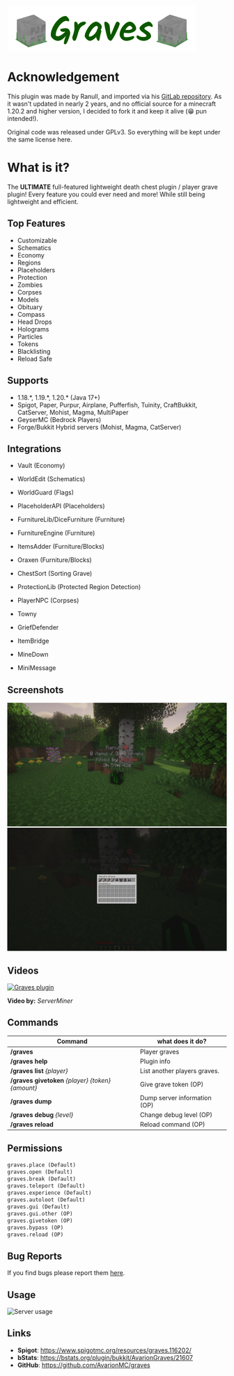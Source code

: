 ![Graves logo](images/graves_logo.png)


# Acknowledgement
This plugin was made by Ranull, and imported via his [GitLab repository](https://gitlab.com/ranull/minecraft/graves). As it wasn't updated in nearly 2 years, and no official source for a minecraft 1.20.2 and higher version, I decided to fork it and keep it alive (😁 pun intended!).

Original code was released under GPLv3. So everything will be kept under the same license here.


# What is it?

The **ULTIMATE** full-featured lightweight death chest plugin / player grave plugin! Every feature you could ever need and more! While still being lightweight and efficient.

## Top Features
* Customizable
* Schematics
* Economy
* Regions
* Placeholders
* Protection
* Zombies
* Corpses
* Models
* Obituary
* Compass
* Head Drops
* Holograms
* Particles
* Tokens
* Blacklisting
* Reload Safe

## Supports
* 1.18.\*, 1.19.\*, 1.20.\* (Java 17+)
* Spigot, Paper, Purpur, Airplane, Pufferfish, Tuinity, CraftBukkit, CatServer, Mohist, Magma, MultiPaper
* GeyserMC (Bedrock Players)
* Forge/Bukkit Hybrid servers (Mohist, Magma, CatServer)

## Integrations
* Vault (Economy)
* WorldEdit (Schematics)
* WorldGuard (Flags)
* PlaceholderAPI (Placeholders)
* FurnitureLib/DiceFurniture (Furniture)
* FurnitureEngine (Furniture)
* ItemsAdder (Furniture/Blocks)
* Oraxen (Furniture/Blocks)
* ChestSort (Sorting Grave)
* ProtectionLib (Protected Region Detection)
* PlayerNPC (Corpses)

* Towny
* GriefDefender
* ItemBridge
* MineDown
* MiniMessage

## Screenshots

![Screenshot 1](images/screenshot_1.png)
![Screenshot 2](images/screenshot_2.png)

## Videos

[![Graves plugin](https://img.youtube.com/vi/mq8aoZE6Jl0/0.jpg)](https://www.youtube.com/watch?v=mq8aoZE6Jl0)

**Video by:** _ServerMiner_

## Commands
| Command                                           | what does it do?             |
|---------------------------------------------------|------------------------------|
| **/graves**                                       | Player graves                |
| **/graves help**                                  | Plugin info                  |
| **/graves list** _{player}_                       | List another players graves. |
| **/graves givetoken** _{player} {token} {amount}_ | Give grave token (OP)        |
| **/graves dump**                                  | Dump server information (OP) |
| **/graves debug** _{level}_                       | Change debug level (OP)      |
| **/graves reload**                                | Reload command (OP)          |

## Permissions

    graves.place (Default)
    graves.open (Default)
    graves.break (Default)
    graves.teleport (Default)
    graves.experience (Default)
    graves.autoloot (Default)
    graves.gui (Default)
    graves.gui.other (OP)
    graves.givetoken (OP)
    graves.bypass (OP)
    graves.reload (OP)

## Bug Reports
If you find bugs please report them [here](https://github.com/svaningelgem/graves/issues).

## Usage
![Server usage](https://bstats.org/signatures/bukkit/AvarionGraves.svg)

## Links
- **Spigot**: https://www.spigotmc.org/resources/graves.116202/
- **bStats**: https://bstats.org/plugin/bukkit/AvarionGraves/21607
- **GitHub**: https://github.com/AvarionMC/graves
